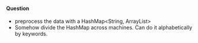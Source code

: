 #### Question

- preprocess the data with a HashMap<String, ArrayList<Document>>
- Somehow divide the HashMap across machines. Can do it alphabetically by keywords.
